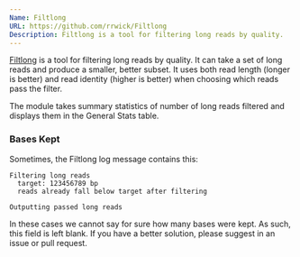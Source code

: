 ```yaml
---
Name: Filtlong
URL: https://github.com/rrwick/Filtlong
Description: Filtlong is a tool for filtering long reads by quality.
---
```


[Filtlong](https://github.com/rrwick/Filtlong) is a tool for filtering long reads by quality.
It can take a set of long reads and produce a smaller, better subset. It uses both read length (longer is better) and read identity (higher is better) when choosing which reads pass the filter.

The module takes summary statistics of number of long reads filtered and displays them in the General Stats table.

### Bases Kept

Sometimes, the Filtlong log message contains this:

```
Filtering long reads
  target: 123456789 bp
  reads already fall below target after filtering

Outputting passed long reads
```

In these cases we cannot say for sure how many bases were kept. As such, this field is left blank.
If you have a better solution, please suggest in an issue or pull request.
